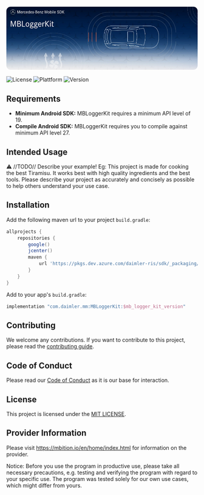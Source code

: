 <!-- SPDX-License-Identifier: MIT -->

![MBLoggerKit](logo.jpg "Banner")

![License](https://img.shields.io/badge/Licence-MIT-green) 
![Plattform](https://img.shields.io/badge/Plattforms-Android-blue)
![Version](https://img.shields.io/badge/Azure%20Artifacts-1.0-orange)

## Requirements
* __Minimum Android SDK:__ MBLoggerKit requires a minimum API level of 19. 
* __Compile Android SDK:__ MBLoggerKit requires you to compile against minimum API level 27.

## Intended Usage

⚠️ //TODO// Describe your example! Eg: This project is made for cooking the best Tiramisu. It works best with high quality ingredients and the best tools. Please describe your project as accurately and concisely as possible to help others understand your use case.

## Installation

Add the following maven url to your project `build.gradle`:  
```gradle
allprojects {
    repositories {
        google()
        jcenter()
        maven {
            url 'https://pkgs.dev.azure.com/daimler-ris/sdk/_packaging/release/maven/v1'
        }
    }
}
```

Add to your app's `build.gradle`:  
```gradle
implementation "com.daimler.mm:MBLoggerKit:$mb_logger_kit_version"
```

## Contributing

We welcome any contributions.
If you want to contribute to this project, please read the [contributing guide](CONTRIBUTING.md).

## Code of Conduct

Please read our [Code of Conduct](https://github.com/Daimler/daimler-foss/blob/master/CODE_OF_CONDUCT.md) as it is our base for interaction.

## License

This project is licensed under the [MIT LICENSE](LICENSE).

## Provider Information

Please visit <https://mbition.io/en/home/index.html> for information on the provider.

Notice: Before you use the program in productive use, please take all necessary precautions,
e.g. testing and verifying the program with regard to your specific use.
The program was tested solely for our own use cases, which might differ from yours.
